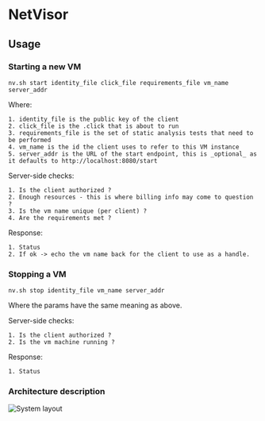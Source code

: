 NetVisor
========

## Usage

### Starting a new VM

`nv.sh start identity_file click_file requirements_file vm_name server_addr`

Where:

    1. identity_file is the public key of the client
    2. click_file is the .click that is about to run
    3. requirements_file is the set of static analysis tests that need to be performed
    4. vm_name is the id the client uses to refer to this VM instance
    5. server_addr is the URL of the start endpoint, this is _optional_ as it defaults to http://localhost:8080/start

Server-side checks:

    1. Is the client authorized ?
    2. Enough resources - this is where billing info may come to question ?
    3. Is the vm name unique (per client) ?
    4. Are the requirements met ?

Response:

    1. Status
    2. If ok -> echo the vm name back for the client to use as a handle.

### Stopping a VM

`nv.sh stop identity_file vm_name server_addr`

Where the params have the same meaning as above.

Server-side checks:

    1. Is the client authorized ?
    2. Is the vm machine running ?

Response:

    1. Status

### Architecture description

![System layout](https://dl.dropboxusercontent.com/u/10608856/images/architecture.png)
